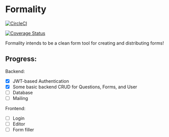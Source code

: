 # Formality

[![CircleCI](https://circleci.com/gh/jayy-lmao/formality-api/tree/master.svg?style=shield)](https://circleci.com/gh/jayy-lmao/formality-api/tree/master)

[![Coverage Status](https://coveralls.io/repos/github/jayy-lmao/formality-api/badge.svg?branch=testing)](https://coveralls.io/github/jayy-lmao/formality-api?branch=testing)

Formality intends to be a clean form tool for creating and distributing forms!


## Progress:
Backend:

- [x] JWT-based Authentication
- [x] Some basic backend CRUD for Questions, Forms, and User
- [ ] Database
- [ ] Mailing

Frontend:

- [ ] Login
- [ ] Editor 
- [ ] Form filler